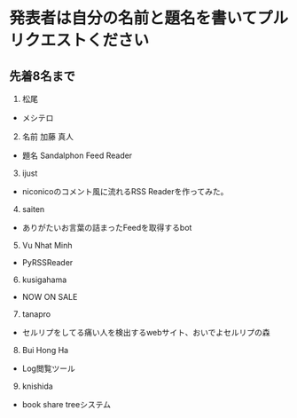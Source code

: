 # 発表者は自分の名前と題名を書いてプルリクエストください
## 先着8名まで

1. 松尾
  - メシテロ
2. 名前 加藤 真人
  - 題名 Sandalphon Feed Reader
3. ijust
  - niconicoのコメント風に流れるRSS Readerを作ってみた。
4. saiten
  - ありがたいお言葉の詰まったFeedを取得するbot
5. Vu Nhat Minh
  - PyRSSReader
6. kusigahama
  - NOW ON SALE
7. tanapro
  - セルリプをしてる痛い人を検出するwebサイト、おいでよセルリプの森
8. Bui Hong Ha
  - Log閲覧ツール
9. knishida
  - book share treeシステム
